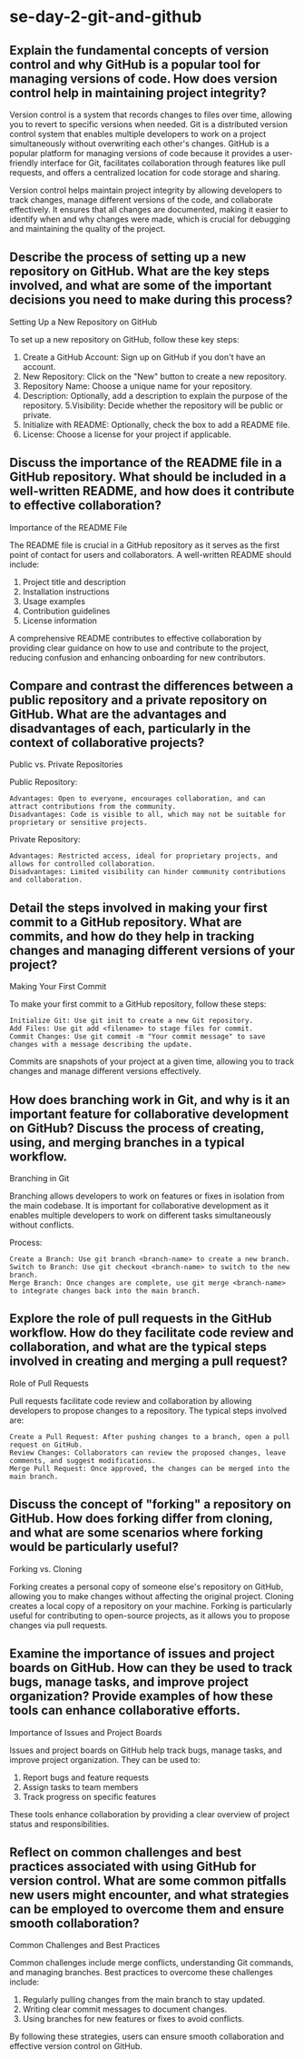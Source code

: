 # se-day-2-git-and-github
## Explain the fundamental concepts of version control and why GitHub is a popular tool for managing versions of code. How does version control help in maintaining project integrity?

Version control is a system that records changes to files over time, allowing you to revert to specific versions when needed. Git is a distributed version control system that enables multiple developers to work on a project simultaneously without overwriting each other's changes. GitHub is a popular platform for managing versions of code because it provides a user-friendly interface for Git, facilitates collaboration through features like pull requests, and offers a centralized location for code storage and sharing.

Version control helps maintain project integrity by allowing developers to track changes, manage different versions of the code, and collaborate effectively. It ensures that all changes are documented, making it easier to identify when and why changes were made, which is crucial for debugging and maintaining the quality of the project.

## Describe the process of setting up a new repository on GitHub. What are the key steps involved, and what are some of the important decisions you need to make during this process?

Setting Up a New Repository on GitHub

To set up a new repository on GitHub, follow these key steps:

   1. Create a GitHub Account: Sign up on GitHub if you don't have an account.
   2. New Repository: Click on the "New" button to create a new repository.
   3. Repository Name: Choose a unique name for your repository.
   4. Description: Optionally, add a description to explain the purpose of the repository.
   5.Visibility: Decide whether the repository will be public or private.
   6. Initialize with README: Optionally, check the box to add a README file.
   7. License: Choose a license for your project if applicable.


## Discuss the importance of the README file in a GitHub repository. What should be included in a well-written README, and how does it contribute to effective collaboration?

Importance of the README File

The README file is crucial in a GitHub repository as it serves as the first point of contact for users and collaborators. A well-written README should include:

  1.  Project title and description
  2.  Installation instructions
  3.  Usage examples
  4.  Contribution guidelines
  5.  License information

A comprehensive README contributes to effective collaboration by providing clear guidance on how to use and contribute to the project, reducing confusion and enhancing onboarding for new contributors.

## Compare and contrast the differences between a public repository and a private repository on GitHub. What are the advantages and disadvantages of each, particularly in the context of collaborative projects?

Public vs. Private Repositories

Public Repository:

    Advantages: Open to everyone, encourages collaboration, and can attract contributions from the community.
    Disadvantages: Code is visible to all, which may not be suitable for proprietary or sensitive projects.

Private Repository:

    Advantages: Restricted access, ideal for proprietary projects, and allows for controlled collaboration.
    Disadvantages: Limited visibility can hinder community contributions and collaboration.



## Detail the steps involved in making your first commit to a GitHub repository. What are commits, and how do they help in tracking changes and managing different versions of your project?

Making Your First Commit

To make your first commit to a GitHub repository, follow these steps:

    Initialize Git: Use git init to create a new Git repository.
    Add Files: Use git add <filename> to stage files for commit.
    Commit Changes: Use git commit -m "Your commit message" to save changes with a message describing the update.

Commits are snapshots of your project at a given time, allowing you to track changes and manage different versions effectively.


## How does branching work in Git, and why is it an important feature for collaborative development on GitHub? Discuss the process of creating, using, and merging branches in a typical workflow.

Branching in Git

Branching allows developers to work on features or fixes in isolation from the main codebase. It is important for collaborative development as it enables multiple developers to work on different tasks simultaneously without conflicts.

Process:

    Create a Branch: Use git branch <branch-name> to create a new branch.
    Switch to Branch: Use git checkout <branch-name> to switch to the new branch.
    Merge Branch: Once changes are complete, use git merge <branch-name> to integrate changes back into the main branch.


## Explore the role of pull requests in the GitHub workflow. How do they facilitate code review and collaboration, and what are the typical steps involved in creating and merging a pull request?


Role of Pull Requests

Pull requests facilitate code review and collaboration by allowing developers to propose changes to a repository. The typical steps involved are:

    Create a Pull Request: After pushing changes to a branch, open a pull request on GitHub.
    Review Changes: Collaborators can review the proposed changes, leave comments, and suggest modifications.
    Merge Pull Request: Once approved, the changes can be merged into the main branch.


## Discuss the concept of "forking" a repository on GitHub. How does forking differ from cloning, and what are some scenarios where forking would be particularly useful?

Forking vs. Cloning

Forking creates a personal copy of someone else's repository on GitHub, allowing you to make changes without affecting the original project. Cloning creates a local copy of a repository on your machine. Forking is particularly useful for contributing to open-source projects, as it allows you to propose changes via pull requests.


## Examine the importance of issues and project boards on GitHub. How can they be used to track bugs, manage tasks, and improve project organization? Provide examples of how these tools can enhance collaborative efforts.

Importance of Issues and Project Boards

Issues and project boards on GitHub help track bugs, manage tasks, and improve project organization. They can be used to:

   1.  Report bugs and feature requests
   2. Assign tasks to team members
   3. Track progress on specific features

These tools enhance collaboration by providing a clear overview of project status and responsibilities.


## Reflect on common challenges and best practices associated with using GitHub for version control. What are some common pitfalls new users might encounter, and what strategies can be employed to overcome them and ensure smooth collaboration?


Common Challenges and Best Practices

Common challenges include merge conflicts, understanding Git commands, and managing branches. Best practices to overcome these challenges include:

  1.   Regularly pulling changes from the main branch to stay updated.
  2.  Writing clear commit messages to document changes.
  3.   Using branches for new features or fixes to avoid conflicts.

By following these strategies, users can ensure smooth collaboration and effective version control on GitHub.

